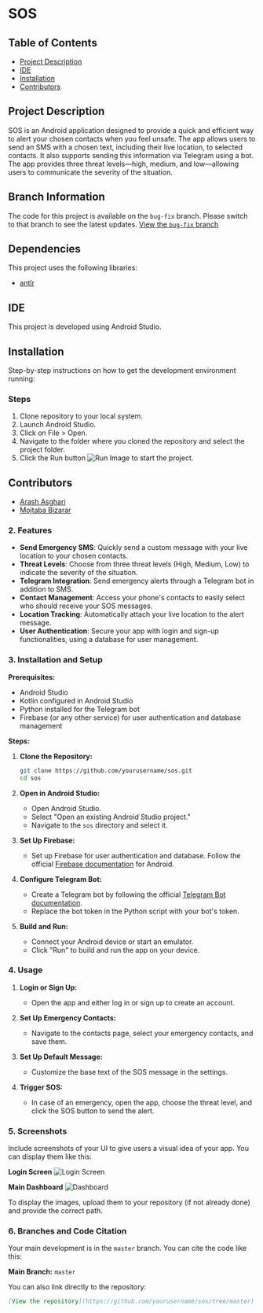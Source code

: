 # SOS

## Table of Contents
- [Project Description](#project-description)
- [IDE](#ide)
- [Installation](#installation)
- [Contributors](#contributors)

## Project Description
SOS is an Android application designed to provide a quick and efficient way to alert your chosen contacts when you feel unsafe. The app allows users to send an SMS with a chosen text, including their live location, to selected contacts. It also supports sending this information via Telegram using a bot. The app provides three threat levels—high, medium, and low—allowing users to communicate the severity of the situation.



## Branch Information
The code for this project is available on the `bug-fix` branch. Please switch to that branch to see the latest updates.
[View the `bug-fix` branch](https://github.com/MM-Nazari/Compiler-Final-Project/tree/bug-fix)

## Dependencies
This project uses the following libraries:

- [antlr](https://www.antlr.org/)

## IDE
This project is developed using Android Studio.

## Installation
Step-by-step instructions on how to get the development environment running:

### Steps
1. Clone repository to your local system.
2. Launch Android Studio.
3. Click on File > Open.
4. Navigate to the folder where you cloned the repository and select the project folder.
5. Click the Run button ![Run Image](./Pycharm_Run.PNG) to start the project.

## Contributors
- [Arash Asghari](https://github.com/Ali-Noroozbeigy)
- [Mojtaba Bizarar](https://github.com/Ali-Noroozbeigy)

### 2. Features
- **Send Emergency SMS**: Quickly send a custom message with your live location to your chosen contacts.
- **Threat Levels**: Choose from three threat levels (High, Medium, Low) to indicate the severity of the situation.
- **Telegram Integration**: Send emergency alerts through a Telegram bot in addition to SMS.
- **Contact Management**: Access your phone's contacts to easily select who should receive your SOS messages.
- **Location Tracking**: Automatically attach your live location to the alert message.
- **User Authentication**: Secure your app with login and sign-up functionalities, using a database for user management.

### 3. Installation and Setup
**Prerequisites:**
- Android Studio
- Kotlin configured in Android Studio
- Python installed for the Telegram bot
- Firebase (or any other service) for user authentication and database management

**Steps:**
1. **Clone the Repository:**
   ```bash
   git clone https://github.com/yourusername/sos.git
   cd sos
   ```

2. **Open in Android Studio:**
   - Open Android Studio.
   - Select "Open an existing Android Studio project."
   - Navigate to the `sos` directory and select it.

3. **Set Up Firebase:**
   - Set up Firebase for user authentication and database. Follow the official [Firebase documentation](https://firebase.google.com/docs/android/setup) for Android.

4. **Configure Telegram Bot:**
   - Create a Telegram bot by following the official [Telegram Bot documentation](https://core.telegram.org/bots#6-botfather).
   - Replace the bot token in the Python script with your bot's token.

5. **Build and Run:**
   - Connect your Android device or start an emulator.
   - Click "Run" to build and run the app on your device.

### 4. Usage
1. **Login or Sign Up:**
   - Open the app and either log in or sign up to create an account.
   
2. **Set Up Emergency Contacts:**
   - Navigate to the contacts page, select your emergency contacts, and save them.

3. **Set Up Default Message:**
   - Customize the base text of the SOS message in the settings.

4. **Trigger SOS:**
   - In case of an emergency, open the app, choose the threat level, and click the SOS button to send the alert.

### 5. Screenshots
Include screenshots of your UI to give users a visual idea of your app. You can display them like this:

**Login Screen**
![Login Screen](path_to_screenshot/login.png)

**Main Dashboard**
![Dashboard](path_to_screenshot/dashboard.png)

To display the images, upload them to your repository (if not already done) and provide the correct path.

### 6. Branches and Code Citation
Your main development is in the `master` branch. You can cite the code like this:

**Main Branch:** `master`

You can also link directly to the repository:

```markdown
[View the repository](https://github.com/yourusername/sos/tree/master)
```

